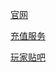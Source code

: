 [官网](http://eve.tiancity.com)

[充值服务](http://pay.tiancity.com/eve/EveExchangeMain.aspx)

[玩家贴吧](http://tieba.baidu.com/f?kw=eve)